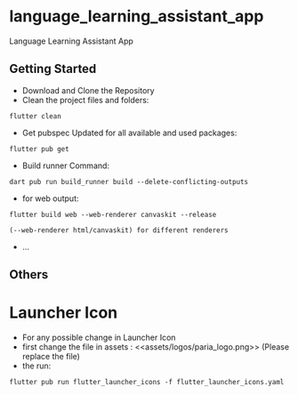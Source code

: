 # language_learning_assistant_app

Language Learning Assistant App

## Getting Started

- Download and Clone the Repository
- Clean the project files and folders:
```
flutter clean
```

- Get pubspec Updated for all available and used packages:
```
flutter pub get
```

- Build runner Command:
```
dart pub run build_runner build --delete-conflicting-outputs
```

- for web output:
```
flutter build web --web-renderer canvaskit --release
```
```
(--web-renderer html/canvaskit) for different renderers
```
- ...


## Others
# Launcher Icon
- For any possible change in Launcher Icon
- first change the file in assets : <<assets/logos/paria_logo.png>> (Please replace the file)
- the run:
```
flutter pub run flutter_launcher_icons -f flutter_launcher_icons.yaml
```
